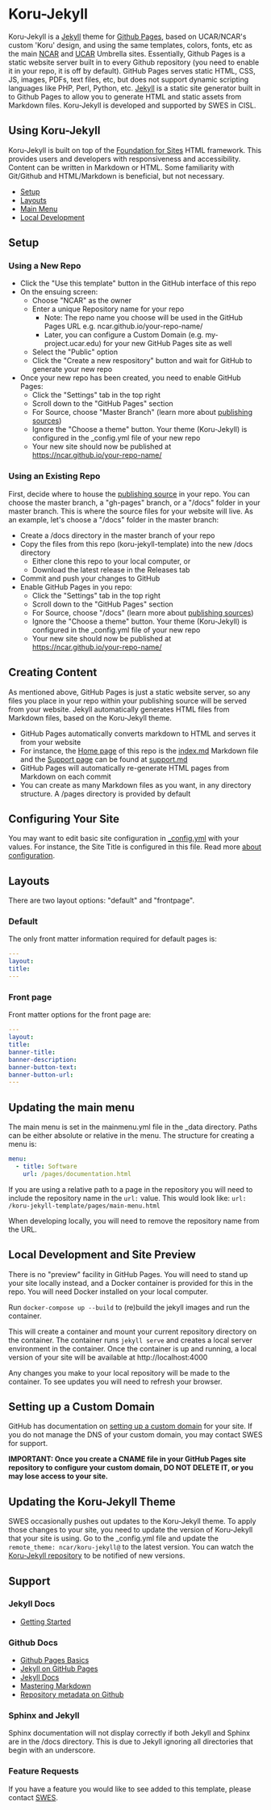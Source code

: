 # Koru-Jekyll

Koru-Jekyll is a [Jekyll](https://help.github.com/en/github/working-with-github-pages/about-github-pages-and-jekyll) theme for [Github Pages](https://help.github.com/en/github/working-with-github-pages), based on UCAR/NCAR's custom 'Koru' design, and using the same templates, colors, fonts, etc as the main [NCAR](https://ncar.ucar.edu) and [UCAR](https://www.ucar.edu) Umbrella sites. Essentially, Github Pages is a static website server built in to every Github repository (you need to enable it in your repo, it is off by default). GitHub Pages serves static HTML, CSS, JS, images, PDFs, text files, etc, but does not support dynamic scripting languages like PHP, Perl, Python, etc. [Jekyll](https://jekyllrb.com/) is a static site generator built in to Github Pages to allow you to generate HTML and static assets from Markdown files. Koru-Jekyll is developed and supported by SWES in CISL.

## Using Koru-Jekyll

Koru-Jekyll is built on top of the [Foundation for Sites](https://foundation.zurb.com/sites.html) HTML framework. This provides users and developers with responsiveness and accessibility. Content can be written in Markdown or HTML. Some familiarity with Git/Github and HTML/Markdown is beneficial, but not necessary.

* [Setup](#Setup)
* [Layouts](#layouts)
* [Main Menu](#main-menu)
* [Local Development](#local-development)

## Setup
### Using a New Repo
* Click the "Use this template" button in the GitHub interface of this repo
* On the ensuing screen: 
    * Choose "NCAR" as the owner
    * Enter a unique Repository name for your repo 
        * Note: The repo name you choose will be used in the GitHub Pages URL e.g. ncar.github.io/your-repo-name/
        * Later, you can configure a Custom Domain (e.g. my-project.ucar.edu) for your new GitHub Pages site as well
    * Select the "Public" option 
    * Click the "Create a new respository" button and wait for GitHub to generate your new repo
* Once your new repo has been created, you need to enable GitHub Pages:
    * Click the "Settings" tab in the top right
    * Scroll down to the "GitHub Pages" section
    * For Source, choose "Master Branch" (learn more about [publishing sources](https://help.github.com/en/github/working-with-github-pages/about-github-pages#publishing-sources-for-github-pages-sites))
    * Ignore the "Choose a theme" button. Your theme (Koru-Jekyll) is configured in the _config.yml file of your new repo
    * Your new site should now be published at https://ncar.github.io/your-repo-name/
    
### Using an Existing Repo
First, decide where to house the [publishing source](https://help.github.com/en/github/working-with-github-pages/about-github-pages#publishing-sources-for-github-pages-sites) in your repo. You can choose the master branch, a "gh-pages" branch, or a "/docs" folder in your master branch. This is where the source files for your website will live. As an example, let's choose a "/docs" folder in the master branch:

* Create a /docs directory in the master branch of your repo
* Copy the files from this repo (koru-jekyll-template) into the new /docs directory
    * Either clone this repo to your local computer, or
    * Download the latest release in the Releases tab
* Commit and push your changes to GitHub
* Enable GitHub Pages in you repo:
    * Click the "Settings" tab in the top right
    * Scroll down to the "GitHub Pages" section
    * For Source, choose "/docs" (learn more about [publishing sources](https://help.github.com/en/github/working-with-github-pages/about-github-pages#publishing-sources-for-github-pages-sites))
    * Ignore the "Choose a theme" button. Your theme (Koru-Jekyll) is configured in the _config.yml file of your new repo
    * Your new site should now be published at https://ncar.github.io/your-repo-name/    

## Creating Content

As mentioned above, GitHub Pages is just a static website server, so any files you place in your repo within your publishing source will be served from your website. Jekyll automatically generates HTML files from Markdown files, based on the Koru-Jekyll theme.

* GitHub Pages automatically converts markdown to HTML and serves it from your website
* For instance, the [Home page](https://ncar.github.io/koru-jekyll-template/index.html) of this repo is the [index.md](./index.md) Markdown file and the [Support page](https://ncar.github.io/koru-jekyll-template/pages/support.html) can be found at [support.md](./pages/support.md)
* GitHub Pages will automatically re-generate HTML pages from Markdown on each commit
* You can create as many Markdown files as you want, in any directory structure. A /pages directory is provided by default

## Configuring Your Site

You may want to edit basic site configuration in [_config.yml](./_config.yml) with your values. For instance, the Site Title is configured in this file. Read more [about configuration](https://jekyllrb.com/docs/configuration/).
     
## Layouts

There are two layout options: "default" and "frontpage".

### Default

The only front matter information required for default pages is:

```yml
---
layout:
title:
---
```

### Front page

Front matter options for the front page are:

```yml
---
layout:
title:
banner-title:
banner-description:
banner-button-text:
banner-button-url:
---
```

## Updating the main menu

The main menu is set in the mainmenu.yml file in the _data directory. Paths can be either absolute or relative in the menu. The structure for creating a menu is:

```yml
menu:
  - title: Software
    url: /pages/documentation.html
```

If you are using a relative path to a page in the repository you will need to include the repository name in the `url:` value. This would look like: `url: /koru-jekyll-template/pages/main-menu.html`

When developing locally, you will need to remove the repository name from the URL.

## Local Development and Site Preview

There is no "preview" facility in GitHub Pages. You will need to stand up your site locally instead, and a Docker container is provided for this in the repo. You will need Docker installed on your local computer.
 
Run `docker-compose up --build` to (re)build the jekyll images and run the container.

This will create a container and mount your current repository directory on the container. The container runs `jekyll serve` and creates a local server environment in the container. Once the container is up and running, a local version of your site will be available at http://localhost:4000

Any changes you make to your local repository will be made to the container. To see updates you will need to refresh your browser.

## Setting up a Custom Domain

GitHub has documentation on [setting up a custom domain](https://help.github.com/en/github/working-with-github-pages/configuring-a-custom-domain-for-your-github-pages-site) for your site. If you do not manage the DNS of your custom domain, you may contact SWES for support. 

**IMPORTANT: Once you create a CNAME file in your GitHub Pages site repository to configure your custom domain, DO NOT DELETE IT, or you may lose access to your site.**

## Updating the Koru-Jekyll Theme

SWES occasionally pushes out updates to the Koru-Jekyll theme. To apply those changes to your site, you need to update the version of Koru-Jekyll that your site is using. Go to the _config.yml file and update the `remote_theme: ncar/koru-jekyll@` to the latest version. You can watch the [Koru-Jekyll repository](https://github.com/NCAR/koru-jekyll) to be notified of new versions.

## Support

### Jekyll Docs
* [Getting Started](https://jekyllrb.com/docs/)

### Github Docs
* [Github Pages Basics](https://help.github.com/en/categories/github-pages-basics)
* [Jekyll on GitHub Pages](https://help.github.com/en/github/working-with-github-pages/about-github-pages-and-jekyll)
* [Jekyll Docs](https://jekyllrb.com/docs/)
* [Mastering Markdown](https://guides.github.com/features/mastering-markdown/)
* [Repository metadata on Github](https://help.github.com/en/articles/repository-metadata-on-github-pages)

### Sphinx and Jekyll

Sphinx documentation will not display correctly if both Jekyll and Sphinx are in the /docs directory. This is due to Jekyll ignoring all directories that begin with an underscore.

### Feature Requests

If you have a feature you would like to see added to this template, please contact [SWES](mailto:swes@ucar.edu).